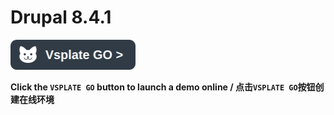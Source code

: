 # Drupal 8.4.1

<a href="https://www.vsplate.com/?docker-compose=https://github.com/vsplate/dcenvs/drupal/8.4.1"><img alt="VSPLATE GO" src="https://raw.githubusercontent.com/vsplate/images/master/vsgo_btn.png" width="200px"></a>

**Click the `VSPLATE GO` button to launch a demo online / 点击`VSPLATE GO`按钮创建在线环境**